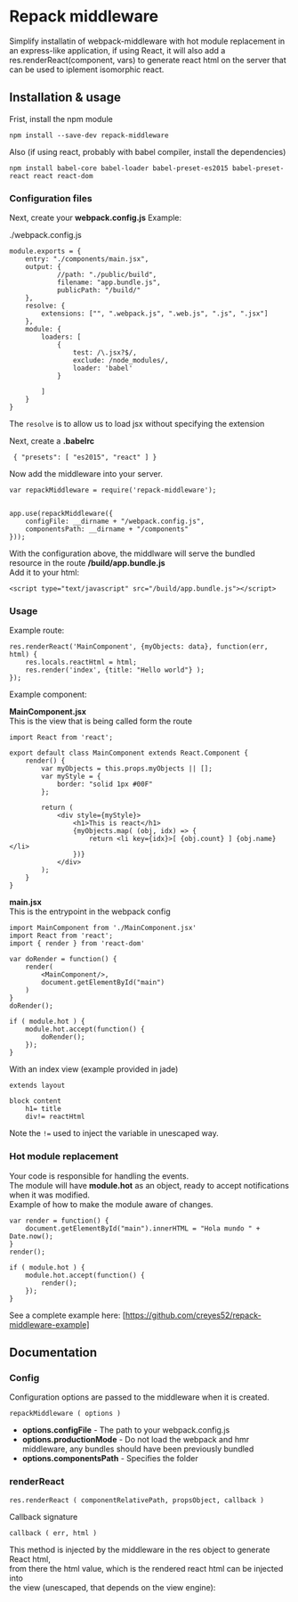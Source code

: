 
# Repack middleware
Simplify installatin of webpack-middleware with hot module replacement in an express-like application,
if using React, it will also add a res.renderReact(component, vars) to generate react html on the server
that can be used to iplement isomorphic react.

## Installation & usage

Frist, install the npm module
```
npm install --save-dev repack-middleware
```

Also (if using react, probably with babel compiler, install the dependencies)
```
npm install babel-core babel-loader babel-preset-es2015 babel-preset-react react react-dom
```

### Configuration files

Next, create your **webpack.config.js**
Example:

./webpack.config.js
```
module.exports = {
    entry: "./components/main.jsx",
    output: {
            //path: "./public/build",
            filename: "app.bundle.js",
            publicPath: "/build/"
    },
    resolve: {
        extensions: ["", ".webpack.js", ".web.js", ".js", ".jsx"]
    },
    module: {
        loaders: [
            {
                test: /\.jsx?$/,
                exclude: /node_modules/,
                loader: 'babel'
            }

        ]
    }
}

```  
The ```resolve``` is to allow us to load jsx without specifying the extension


Next, create a **.babelrc**
```
 { "presets": [ "es2015", "react" ] }
```




Now add the middleware into your server.
```
var repackMiddleware = require('repack-middleware');


app.use(repackMiddleware({
	configFile: __dirname + "/webpack.config.js",
    componentsPath: __dirname + "/components"
}));

```

With the configuration above, the middlware will serve the bundled resource in the route **/build/app.bundle.js**  
Add it to your html:  

```
<script type="text/javascript" src="/build/app.bundle.js"></script>
```

### Usage

Example route:

```
res.renderReact('MainComponent', {myObjects: data}, function(err, html) {
    res.locals.reactHtml = html;
    res.render('index', {title: "Hello world"} );
});
```

Example component:


**MainComponent.jsx**  
This is the view that is being called form the route

```
import React from 'react';

export default class MainComponent extends React.Component {
	render() {
		var myObjects = this.props.myObjects || [];
		var myStyle = {
			border: "solid 1px #00F"
		};

		return (
			<div style={myStyle}>
				<h1>This is react</h1>
				{myObjects.map( (obj, idx) => {
					return <li key={idx}>[ {obj.count} ] {obj.name}</li>
				})}
			</div>
		);
	}
}
```


**main.jsx**  
This is the entrypoint in the webpack config
```
import MainComponent from './MainComponent.jsx'
import React from 'react';
import { render } from 'react-dom'

var doRender = function() {
	render(
		<MainComponent/>,
		document.getElementById("main")
	)
}
doRender();

if ( module.hot ) {
	module.hot.accept(function() {
		doRender();
	});
} 
```



With an index view (example provided in jade)
```
extends layout

block content
    h1= title
    div!= reactHtml
```

Note the ```!=``` used to inject the variable in unescaped way.


### Hot module replacement

Your code is responsible for handling the events.  
The module will have **module.hot** as an object, ready to accept notifications when it was modified.  
Example of how to make the module aware of changes.
```
var render = function() {
    document.getElementById("main").innerHTML = "Hola mundo " + Date.now();
}
render();

if ( module.hot ) { 
    module.hot.accept(function() {
        render();
    }); 
}
```

See a complete example here: [https://github.com/creyes52/repack-middleware-example]



## Documentation

### Config

Configuration options are passed to the middleware when it is created.

```repackMiddleware ( options )```

 * **options.configFile** - The path to your webpack.config.js
 * **options.productionMode** - Do not load the webpack and hmr middleware, any bundles should have been previously bundled
 * **options.componentsPath** - Specifies the folder

### renderReact

```res.renderReact ( componentRelativePath, propsObject, callback )```  

Callback signature  

``` callback ( err, html ) ```

This method is injected by the middleware in the res object to generate React html,  
from there the html value, which is the rendered react html can be injected into   
the view (unescaped, that depends on the view engine):

